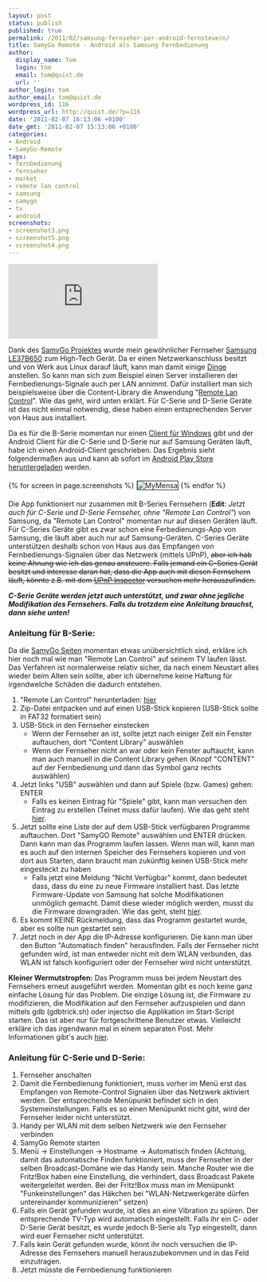```yaml
---
layout: post
status: publish
published: true
permalink: /2011/02/samsung-fernseher-per-android-fernsteuern/
title: SamyGo Remote - Android als Samsung Fernbedienung
author:
  display_name: Tom
  login: tom
  email: tom@quist.de
  url: ''
author_login: tom
author_email: tom@quist.de
wordpress_id: 116
wordpress_url: http://quist.de/?p=116
date: '2011-02-07 16:13:06 +0100'
date_gmt: '2011-02-07 15:13:06 +0100'
categories:
- Android
- SamyGo-Remote
tags:
- fernbedienung
- fernseher
- market
- remote lan control
- samsung
- samygo
- tv
- android
screenshots:
- screenshot3.png
- screenshot5.png
- screenshot4.png
---
```

![qrcode](http://qrcode.kaywa.com/img.php?s=3&d=https%3a%2f%2fplay.google.com%2fstore%2fapps%2fdetails%3fid%3dde.quist.app.samyGoRemote)

Dank des [SamyGo Projektes](http://samygo.tv/) wurde mein gewöhnlicher Fernseher [Samsung LE37B650](http://www.samsung.de/de/Privatkunden/TVHeimkino/Fernseher/LCDTV/le37b650/LE37B650T2PXZG/detail.aspx) zum High-Tech Gerät. Da er einen Netzwerkanschluss besitzt und von Werk aus Linux darauf läuft, kann man damit einige [Dinge](http://wiki.samygo.tv/index.php5/Content_Library_applications_list) anstellen. So kann man sich zum Beispiel einen Server installieren der Fernbedienungs-Signale auch per LAN annimmt. Dafür installiert man sich beispielsweise über die Content-Library die Anwendung "[Remote Lan Control](http://wiki.samygo.tv/index.php5/Content_Library_applications_list#Remote_LAN_Control)". Wie das geht, wird unten erklärt. Für C-Serie und D-Serie Geräte ist das nicht einmal notwendig, diese haben einen entsprechenden Server von Haus aus installiert.

Da es für die B-Serie momentan nur einen [Client für Windows](http://wiki.samygo.tv/index.php5/Desktop_applications_list#Remote_LAN_Control) gibt und der Android Client für die C-Serie und D-Serie nur auf Samsung Geräten läuft, habe ich einen Android-Client geschrieben. Das Ergebnis sieht folgendermaßen aus und kann ab sofort im [Android Play Store heruntergeladen](https://play.google.com/store/apps/details?id=de.quist.app.samyGoRemote) werden.

{% for screen in page.screenshots %}<img src="{{ screen | prepend: '/assets/' | prepend: site.baseurl | replace: '//', '/' }}" alt="MyMensa" style="display: inline-block; margin: 5px; border: 1px solid black;"/>{% endfor %}

Die App funktioniert nur zusammen mit B-Series Fernsehern (**Edit**: _Jetzt auch für C-Serie und D-Serie Fernseher, ohne "Remote Lan Control"_) von Samsung, da "Remote Lan Control" momentan nur auf diesen Geräten läuft. Für C-Series Geräte gibt es zwar schon eine Ferbedienungs-App von Samsung, die läuft aber auch nur auf Samsung-Geräten. C-Series Geräte unterstützen deshalb schon von Haus aus das Empfangen von Fernbedienungs-Signalen über das Netzwerk (mittels UPnP), <del>aber ich hab keine Ahnung wie ich das genau ansteuere. Falls jemand ein C-Series Gerät besitzt und interesse daran hat, dass die App auch mit diesen Fernsehern läuft, könnte z.B. mit dem [UPnP Inspector](http://coherence.beebits.net/wiki/UPnP-Inspector) versuchen mehr herauszufinden.</del>

***C-Serie Geräte werden jetzt auch unterstützt, und zwar ohne jegliche Modifikation des Fernsehers. Falls du trotzdem eine Anleitung brauchst, dann siehe unten!***

### Anleitung für B-Serie:

Da die [SamyGo Seiten](http://samygo.tv/) momentan etwas unübersichtlich sind, erkläre ich hier noch mal wie man "Remote Lan Control" auf seinem TV laufen lässt. Das Verfahren ist normalerweise relativ sicher, da nach einem Neustart alles wieder beim Alten sein sollte, aber ich übernehme keine Haftung für irgendwelche Schäden die dadurch entstehen.

1.  "Remote Lan Control" herunterladen: [hier](http://download.samygo.tv/B%20Series/Content%20Library%20Applications/Remote%20LAN%20Control%20%28v0.1%29.zip)
2.  Zip-Datei entpacken und auf einen USB-Stick kopieren (USB-Stick sollte in FAT32 formatiert sein)
3.  USB-Stick in den Fernseher einstecken
    *   Wenn der Fernseher an ist, sollte jetzt nach einiger Zeit ein Fenster auftauchen, dort "Content Library" auswählen
    *   Wenn der Fernseher nicht an war oder kein Fenster auftaucht, kann man auch manuell in die Content Library gehen (Knopf "CONTENT" auf der Fernbedienung und dann das Symbol ganz rechts auswählen)
4.  Jetzt links "USB" auswählen und dann auf Spiele (bzw. Games) gehen: ENTER
    *   Falls es keinen Eintrag für "Spiele" gibt, kann man versuchen den Eintrag zu erstellen (Telnet muss dafür laufen). Wie das geht steht [hier](http://wiki.samygo.tv/index.php5/Enable_GAME_menu_option_at_Plasma_series).
5.  Jetzt sollte eine Liste der auf dem USB-Stick verfügbaren Programme auftauchen. Dort "SamyGO Remote" auswählen und ENTER drücken. Dann kann man das Programm laufen lassen. Wenn man will, kann man es auch auf den internen Speicher des Fernsehers kopieren und von dort aus Starten, dann braucht man zukünftig keinen USB-Stick mehr eingesteckt zu haben
    *   Falls jetzt eine Meldung "Nicht Verfügbar" kommt, dann bedeutet dass, dass du eine zu neue Firmware installiert hast. Das letzte Firmware-Update von Samsung hat solche Modifikationen unmöglich gemacht. Damit diese wieder möglich werden, musst du die Firmware downgraden. Wie das geht, steht [hier](http://forum.samygo.tv/viewtopic.php?f=5&t=2038).
6.  Es kommt KEINE Rückmeldung, dass das Programm gestartet wurde, aber es sollte nun gestartet sein
7.  Jetzt noch in der App die IP-Adresse konfigurieren. Die kann man über den Button "Automatisch finden" herausfinden. Falls der Fernseher nicht gefunden wird, ist man entweder nicht mit dem WLAN verbunden, das WLAN ist falsch konfiguriert oder der Fernseher wird nicht unterstützt.

**Kleiner Wermutstropfen:** Das Programm muss bei jedem Neustart des Fernsehers erneut ausgeführt werden. Momentan gibt es noch keine ganz einfache Lösung für das Problem. Die einzige Lösung ist, die Firmware zu modifizieren, die Modifikation auf den Fernseher aufzuspielen und dann mittels gdb (gdbtrick.sh) oder injectso die Applikation im Start-Script starten. Das ist aber nur für fortgeschrittene Benutzer etwas. Vielleicht erkläre ich das irgendwann mal in einem separaten Post. Mehr Informationen gibt's auch [hier](http://wiki.samygo.tv/index.php5/SamyGO_for_DUMMIES#Using_a_SamyGO_app).

### Anleitung für C-Serie und D-Serie:

1.  Fernseher anschalten
2.  Damit die Fernbedienung funktioniert, muss vorher im Menü erst das Empfangen von Remote-Control Signalen über das Netzwerk aktiviert werden. Der entsprechende Menüpunkt befindet sich in den Systemeinstellungen. Falls es so einen Menüpunkt nicht gibt, wird der Fernseher leider nicht unterstützt.
3.  Handy per WLAN mit dem selben Netzwerk wie den Fernseher verbinden
4.  SamyGo Remote starten
5.  Menü -> Einstellungen -> Hostname -> Automatisch finden (Achtung, damit das automatische Finden funktioniert, muss der Fernseher in der selben Broadcast-Domäne wie das Handy sein. Manche Router wie die Fritz!Box haben eine Einstellung, die verhindert, dass Broadcast Pakete weitergeleitet werden. Bei der Fritz!Box muss man im Menüpunkt "Funkeinstellungen" das Häkchen bei "WLAN-Netzwerkgeräte dürfen untereinander kommunizieren" setzen)
6.  Falls ein Gerät gefunden wurde, ist dies an eine Vibration zu spüren. Der entsprechende TV-Typ wird automatisch eingestellt. Falls ihr ein C- oder D-Serie Gerät besitzt, es wurde jedoch B-Serie als Typ eingestellt, dann wird euer Fernseher nicht unterstützt.
7.  Falls kein Gerät gefunden wurde, könnt ihr noch versuchen die IP-Adresse des Fernsehers manuell herauszubekommen und in das Feld einzutragen.
8.  Jetzt müsste die Fernbedienung funktionieren